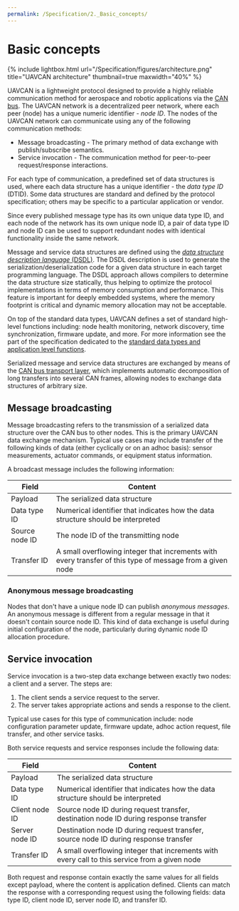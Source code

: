 ```yaml
---
permalink: /Specification/2._Basic_concepts/
---
```


# Basic concepts

{% include lightbox.html url="/Specification/figures/architecture.png" title="UAVCAN architecture" thumbnail=true maxwidth="40%" %}

UAVCAN is a lightweight protocol designed to provide a highly reliable communication method for aerospace and robotic
applications via the [CAN bus](https://en.wikipedia.org/wiki/CAN_bus).
The UAVCAN network is a decentralized peer network, where each peer (node) has a unique numeric identifier -
*node ID*.
The nodes of the UAVCAN network can communicate using any of the following communication methods:

* Message broadcasting - The primary method of data exchange with publish/subscribe semantics.
* Service invocation - The communication method for peer-to-peer request/response interactions.

For each type of communication, a predefined set of data structures is used, where each data structure has a unique
identifier - the *data type ID* (DTID).
Some data structures are standard and defined by the protocol specification; others may be specific to a particular
application or vendor.

Since every published message type has its own unique data type ID, and each node of the network has its own unique
node ID, a pair of data type ID and node ID can be used to support redundant nodes with identical functionality
inside the same network.

Message and service data structures are defined using the
[*data structure description language* (DSDL)](/Specification/3._Data_structure_description_language).
The DSDL description is used to generate the serialization/deserialization code for a given data structure in each target
programming language.
The DSDL approach allows compilers to determine the data structure size statically, thus helping to optimize the protocol
implementations in terms of memory consumption and performance.
This feature is important for deeply embedded systems, where the memory footprint is critical and dynamic memory
allocation may not be acceptable.

On top of the standard data types, UAVCAN defines a set of standard high-level functions including: node health monitoring,
network discovery, time synchronization, firmware update, and more. For more information see the part of the specification dedicated to
the [standard data types and application level functions](/Specification/6._Application_level_functions).

Serialized message and service data structures are exchanged by means of the
[CAN bus transport layer](/Specification/4._CAN_bus_transport_layer), which implements automatic decomposition of long
transfers into several CAN frames, allowing nodes to exchange data structures of arbitrary size.

## Message broadcasting

Message broadcasting refers to the transmission of a serialized data structure over the CAN bus to other nodes. This is the primary UAVCAN data exchange mechanism.
Typical use cases may include transfer of the following kinds of data (either cyclically or on an adhoc basis): sensor measurements,
actuator commands, or equipment status information.

A broadcast message includes the following information:

Field                   | Content
------------------------|----------------------------------------------------------------------------------------------
Payload                 | The serialized data structure
Data type ID            | Numerical identifier that indicates how the data structure should be interpreted
Source node ID          | The node ID of the transmitting node
Transfer ID             | A small overflowing integer that increments with every transfer of this type of message from a given node

### Anonymous message broadcasting

Nodes that don't have a unique node ID can publish *anonymous messages*.
An anonymous message is different from a regular message in that it doesn't contain source node ID.
This kind of data exchange is useful during initial configuration of the node, particularly during dynamic node ID
allocation procedure.

## Service invocation

Service invocation is a two-step data exchange between exactly two nodes: a client and a server. The steps are:

1. The client sends a service request to the server.
2. The server takes appropriate actions and sends a response to the client.

Typical use cases for this type of communication include: node configuration parameter update,
firmware update, adhoc action request, file transfer, and other service tasks.

Both service requests and service responses include the following data:

Field                   | Content
------------------------|----------------------------------------------------------------------------------------------
Payload                 | The serialized data structure
Data type ID            | Numerical identifier that indicates how the data structure should be interpreted
Client node ID          | Source node ID during request transfer, destination node ID during response transfer
Server node ID          | Destination node ID during request transfer, source node ID during response transfer
Transfer ID             | A small overflowing integer that increments with every call to this service from a given node

Both request and response contain exactly the same values for all fields except payload, where the content is application defined.
Clients can match the response with a corresponding request using the following fields: data type ID, client node ID,
server node ID, and transfer ID.
